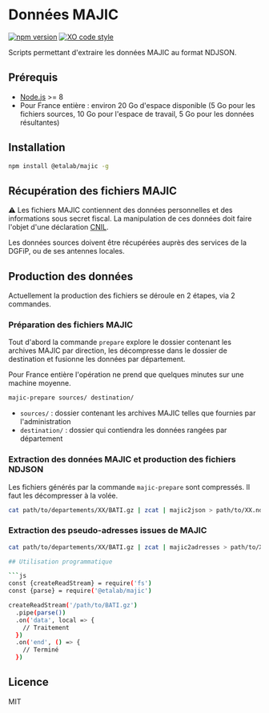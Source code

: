 # Données MAJIC

[![npm version](https://badge.fury.io/js/%40etalab%2Fmajic.svg)](https://badge.fury.io/js/%40etalab%2Fmajic)
[![XO code style](https://img.shields.io/badge/code_style-XO-5ed9c7.svg)](https://github.com/sindresorhus/xo)

Scripts permettant d'extraire les données MAJIC au format NDJSON.

## Prérequis

* [Node.js](https://nodejs.org) >= 8
* Pour France entière : environ 20 Go d'espace disponible (5 Go pour les fichiers sources, 10 Go pour l'espace de travail, 5 Go pour les données résultantes)

## Installation

```bash
npm install @etalab/majic -g
```

## Récupération des fichiers MAJIC

⚠️ Les fichiers MAJIC contiennent des données personnelles et des informations sous secret fiscal.
La manipulation de ces données doit faire l'objet d'une déclaration [CNIL](https://www.cnil.fr/).

Les données sources doivent être récupérées auprès des services de la DGFiP, ou de ses antennes locales.

## Production des données

Actuellement la production des fichiers se déroule en 2 étapes, via 2 commandes.

### Préparation des fichiers MAJIC

Tout d'abord la commande `prepare` explore le dossier contenant les archives MAJIC par direction, les décompresse dans le dossier de destination et fusionne les données par département.

Pour France entière l'opération ne prend que quelques minutes sur une machine moyenne.

```bash
majic-prepare sources/ destination/
```

* `sources/` : dossier contenant les archives MAJIC telles que fournies par l'administration
* `destination/` : dossier qui contiendra les données rangées par département

### Extraction des données MAJIC et production des fichiers NDJSON

Les fichiers générés par la commande `majic-prepare` sont compressés. Il faut les décompresser à la volée.

```bash
cat path/to/departements/XX/BATI.gz | zcat | majic2json > path/to/XX.ndjson
```

### Extraction des pseudo-adresses issues de MAJIC

```bash
cat path/to/departements/XX/BATI.gz | zcat | majic2adresses > path/to/XX.ndjson

## Utilisation programmatique

```js
const {createReadStream} = require('fs')
const {parse} = require('@etalab/majic')

createReadStream('/path/to/BATI.gz')
  .pipe(parse())
  .on('data', local => {
    // Traitement
  })
  .on('end', () => {
    // Terminé
  })
```

## Licence

MIT
